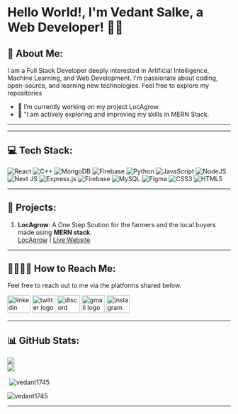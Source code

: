 # Hello World!, I'm Vedant Salke, a Web Developer! 👋🏼

## 💫 About Me:
I am a Full Stack Developer deeply interested in Artificial Intelligence, Machine Learning, and Web Development. I'm passionate about coding, open-source, and learning new technologies. Feel free to explore my repositories<br>
- 🔭 I’m currently working on my project LocAgrow.
- 🌱 "I am actively exploring and improving my skills in MERN Stack.
---



---
## 💻 Tech Stack:
![React](https://img.shields.io/badge/react-%2320232a.svg?style=for-the-badge&logo=react&logoColor=%2361DAFB) ![C++](https://img.shields.io/badge/c++-%2300599C.svg?style=for-the-badge&logo=c%2B%2B&logoColor=white) ![MongoDB](https://img.shields.io/badge/MongoDB-%234ea94b.svg?style=for-the-badge&logo=mongodb&logoColor=white) ![Firebase](https://img.shields.io/badge/firebase-%23039BE5.svg?style=for-the-badge&logo=firebase) ![Python](https://img.shields.io/badge/python-3670A0?style=for-the-badge&logo=python&logoColor=ffdd54) ![JavaScript](https://img.shields.io/badge/javascript-%23323330.svg?style=for-the-badge&logo=javascript&logoColor=%23F7DF1E) ![NodeJS](https://img.shields.io/badge/node.js-6DA55F?style=for-the-badge&logo=node.js&logoColor=white) ![Next JS](https://img.shields.io/badge/Next-black?style=for-the-badge&logo=next.js&logoColor=white) ![Express.js](https://img.shields.io/badge/express.js-%23404d59.svg?style=for-the-badge&logo=express&logoColor=%2361DAFB) ![Firebase](https://img.shields.io/badge/firebase-a08021?style=for-the-badge&logo=firebase&logoColor=ffcd34) ![MySQL](https://img.shields.io/badge/mysql-4479A1.svg?style=for-the-badge&logo=mysql&logoColor=white) ![Figma](https://img.shields.io/badge/figma-%23F24E1E.svg?style=for-the-badge&logo=figma&logoColor=white) ![CSS3](https://img.shields.io/badge/css3-%231572B6.svg?style=for-the-badge&logo=css3&logoColor=white) ![HTML5](https://img.shields.io/badge/html5-%23E34F26.svg?style=for-the-badge&logo=html5&logoColor=white)

---

## 🚀 Projects:
1. **LocAgrow**: A One Step Soution for the farmers and the local buyers made using **MERN stack**.  
   [LocAgrow](https://github.com/Vedant1745/LocAgrow) | [Live Website](https://loc-agrow.vercel.app/)


---

## 🫱🏻‍🫲🏻 How to Reach Me:
Feel free to reach out to me via the platforms shared below.
<div align="left">
  <img src="https://raw.githubusercontent.com/maurodesouza/profile-readme-generator/master/src/assets/icons/social/linkedin/default.svg" width="52" height="40" alt="linkedin logo"  />
  <img src="https://raw.githubusercontent.com/maurodesouza/profile-readme-generator/master/src/assets/icons/social/twitter/default.svg" width="52" height="40" alt="twitter logo"  />
  <img src="https://raw.githubusercontent.com/maurodesouza/profile-readme-generator/master/src/assets/icons/social/discord/default.svg" width="52" height="40" alt="discord logo"  />
  <img src="https://raw.githubusercontent.com/maurodesouza/profile-readme-generator/master/src/assets/icons/social/gmail/default.svg" width="52" height="40" alt="gmail logo"  />
  <img src="https://raw.githubusercontent.com/maurodesouza/profile-readme-generator/master/src/assets/icons/social/instagram/default.svg" width="52" height="40" alt="instagram logo"  />
</div>

---

###
## 📊 GitHub Stats:
![](https://github-readme-stats.vercel.app/api?username=Vedant1745&show_icons=true&theme=tokyonight&hide_border=false&include_all_commits=true&count_private=false)<br/>
![](https://github-readme-stats.vercel.app/api/top-langs/?username=Vedant1745&theme=tokyonight&hide_border=false&include_all_commits=true&count_private=false&layout=compact)


<p>&nbsp;<img align="center" src="https://github-readme-stats.vercel.app/api?username=vedant1745&show_icons=true&theme=tokyonight&hide_border=false&locale=en" alt="vedant1745" /></p>
<p><img align="center" src="https://github-readme-stats.vercel.app/api/top-langs?username=vedant1745&show_icons=true&theme=tokyonight&include_all_commits=true&locale=en&layout=compact" alt="vedant1745" /></p>


---


<!-- Proudly created with GPRM ( https://gprm.itsvg.in ) --><!--
**Vedant1745/Vedant1745** is a ✨ _special_ ✨ repository because its `README.md` (this file) appears on your GitHub profile.

Here are some ideas to get you started:

- 🔭 I’m currently working on ...
- 🌱 I’m currently learning ...
- 👯 I’m looking to collaborate on ...
- 🤔 I’m looking for help with ...
- 💬 Ask me about ...
- 📫 How to reach me: ...
- 😄 Pronouns: ...
- ⚡ Fun fact: ...
-->
